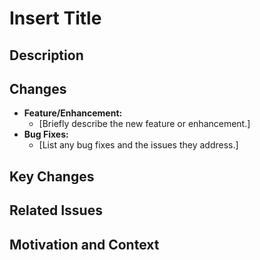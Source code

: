 # Insert Title
<!-- Please provide a short summary of your changes. -->

## Description
<!-- Describe the changes you made, why you made them, and any relevant context. -->

## Changes

- **Feature/Enhancement:**
  - [Briefly describe the new feature or enhancement.]
- **Bug Fixes:**
  - [List any bug fixes and the issues they address.]
  
## Key Changes
<!-- List the key changes made in this pull request. -->

## Related Issues
<!-- Link to any related issues, if applicable. -->

## Motivation and Context
<!-- Explain why these changes are important. -->
